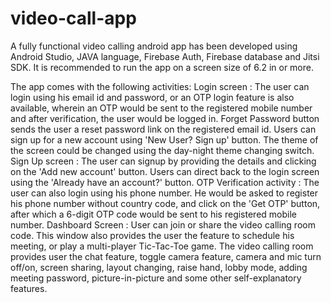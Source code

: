 # video-call-app
A fully functional video calling android app has been developed using Android Studio, JAVA language, Firebase Auth, Firebase database and Jitsi SDK.
It is recommended to run the app on a screen size of 6.2 in or more.

The app comes with the following activities:
Login screen : The user can login using his email id and password, or an OTP login feature is also available, wherein an OTP would be sent to the registered mobile number and after verification, the user would be logged in. Forget Password button sends the user a reset password link on the registered email id. Users can sign up for a new account using 'New User? Sign up' button. The theme of the screen could be changed using the day-night theme changing switch.
Sign Up screen : The user can signup by providing the details and clicking on the 'Add new account' button. Users can direct back to the login screen using the 'Already have an account?' button.
OTP Verification activity : The user can also login using his phone number. He would be asked to register his phone number without country code, and click on the 'Get OTP' button, after which a 6-digit OTP code would be sent to his registered mobile number.
Dashboard Screen : User can join or share the video calling room code. This window also provides the user the feature to schedule his meeting, or play a multi-player Tic-Tac-Toe game.
The video calling room provides user the chat feature, toggle camera feature, camera and mic turn off/on, screen sharing, layout changing, raise hand, lobby mode, adding meeting password, picture-in-picture and some other self-explanatory features.
